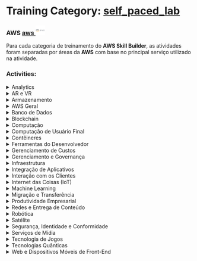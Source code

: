 # Training Category: <a href="./self_paced_lab">self_paced_lab</a>

### AWS <a href="../">aws   <img src="https://github.com/PedroHeeger/main/blob/main/0-aux/logos/plataforma/aws_skill_builder.png" alt="aws_skill_builder" width="auto" height="25"></a>

Para cada categoria de treinamento do **AWS Skill Builder**, as atividades foram separadas por áreas da **AWS** com base no principal serviço utilizado na atividade.

### Activities:
<details><summary>Analytics</summary>
    <ul>
        <li><details><summary>Amazon Athena</summary>
        <ul>
            <li>curso_spl_042: <a href="./curso_spl_042/">Lab - Query Data with Amazon Athena   <img src="./curso_spl_042/0-aux/logo_course.png" alt="curso_spl_042" width="auto" height="25"></a></li>
        </ul></li>
        <li><details><summary>Amazon Elastic MapReduce (EMR)</summary>
        <ul>
            <li>curso_spl_009: <a href="./curso_spl_009/">Lab - Analyze Big Data with Hadoop   <img src="./curso_spl_009/0-aux/logo_course.png" alt="curso_spl_009" width="auto" height="25"></a></li>
        </ul></li>
        <li><details><summary>Amazon Kinesis</summary>
        <ul>
            <li>curso_spl_033: <a href="./curso_spl_033/">Lab - Stream Real-Time Data with Amazon Kinesis   <img src="./curso_spl_033/0-aux/logo_course.png" alt="curso_spl_033" width="auto" height="25"></a></li>
            <li>curso_spl_044: <a href="./curso_spl_044/">Lab - Transform Data with Amazon Data Firehose   <img src="./curso_spl_044/0-aux/logo_course.png" alt="curso_spl_044" width="auto" height="25"></a></li>
        </ul></li>
        <li><details><summary>Amazon OpenSearch Service (AOSS)</summary>
        <ul>
            <li>curso_spl_040: <a href="./curso_spl_040/">Lab - Configure and Analyze Data with Amazon OpenSearch Service   <img src="./curso_spl_040/0-aux/logo_course.png" alt="curso_spl_040" width="auto" height="25"></a></li>
        </ul></li>
        <li><details><summary>Amazon QuickSight</summary>
        <ul>
            <li>curso_spl_011: <a href="./curso_spl_011/">Lab - Exploring the Generative Business Intelligence Features in Amazon QuickSight   <img src="./curso_spl_011/0-aux/logo_course.png" alt="curso_spl_011" width="auto" height="25"></a></li>
            <li>curso_spl_025: <a href="./curso_spl_025/">Lab - Building BI Dashboards with Amazon QuickSight   <img src="./curso_spl_025/0-aux/logo_course.png" alt="curso_spl_026" width="auto" height="25"></a></li>
        </ul></li>
        <li><details><summary>Amazon Redshift</summary>
        <ul>
            <li>curso_spl_010: <a href="./curso_spl_010/">Lab - Introduction to Amazon Redshift   <img src="./curso_spl_010/0-aux/logo_course.png" alt="curso_spl_010" width="auto" height="25"></a></li>
        </ul></li>
        <li><details><summary>AWS Glue</summary>
        <ul>
            <li>curso_spl_031: <a href="./curso_spl_031/">Lab - A Day in the Life of a Data Engineer   <img src="./curso_spl_031/0-aux/logo_course.png" alt="curso_spl_031" width="auto" height="25"></a></li>
        </ul></li>
    </ul>
</details>
<details><summary>AR e VR</summary>
    <ul>
    </ul>
</details>
<details><summary>Armazenamento</summary>
    <ul>
        <li><details><summary>AWS Storage Gateway</summary>
        <ul>
            <li>curso_spl_008: <a href="./curso_spl_008/">Lab - AWS Storage Gateway: S3 File Gateway Setup, Configuration, and Monitoring   <img src="./curso_spl_008/0-aux/logo_course.png" alt="curso_spl_008" width="auto" height="25"></a></li>
        </ul></li>
    </ul>
</details>
<details><summary>AWS Geral</summary>
    <ul>
    </ul>
</details>
<details><summary>Banco de Dados</summary>
    <ul>
        <li><details><summary>Amazon Aurora</summary>
        <ul>
            <li>curso_spl_020: <a href="./curso_spl_020/">Lab - Introduction to Amazon Aurora   <img src="./curso_spl_020/0-aux/logo_course.png" alt="curso_spl_020" width="auto" height="25"></a></li>
            <li>curso_spl_023: <a href="./curso_spl_023/">Lab - Migrating RDS MySQL to Aurora with Read Replica   <img src="./curso_spl_023/0-aux/logo_course.png" alt="curso_spl_023" width="auto" height="25"></a></li>
        </ul></li>
        <li><details><summary>Amazon DocumentDB</summary>
        <ul>
            <li>curso_spl_034: <a href="./curso_spl_034/">Lab - Manage NoSQL Databases with Amazon DocumentDB   <img src="./curso_spl_034/0-aux/logo_course.png" alt="curso_spl_034" width="auto" height="25"></a></li>
        </ul></li>
        <li><details><summary>Amazon DynamoDB</summary>
        <ul>
            <li>curso_spl_022: <a href="./curso_spl_022/">Lab - Introduction to Amazon DynamoDB   <img src="./curso_spl_022/0-aux/logo_course.png" alt="curso_spl_022" width="auto" height="25"></a></li>
            <li>curso_spl_026: <a href="./curso_spl_026/">Lab - Integrating Amazon DynamoDB   <img src="./curso_spl_026/0-aux/logo_course.png" alt="curso_spl_026" width="auto" height="25"></a></li>
            <li>curso_spl_046: <a href="./curso_spl_046/">Lab - Serverless Web Apps using Amazon DynamoDB - Part 1   <img src="./curso_spl_046/0-aux/logo_course.png" alt="curso_spl_046" width="auto" height="25"></a></li>
        </ul></li>
        <li><details><summary>Amazon ElastiCache</summary>
        <ul>
            <li>curso_spl_021: <a href="./curso_spl_021/">Lab - Introduction to Amazon ElastiCache   <img src="./curso_spl_021/0-aux/logo_course.png" alt="curso_spl_021" width="auto" height="25"></a></li>
            <li>curso_spl_024: <a href="./curso_spl_024/">Lab - Introduction to Amazon ElastiCache with Windows Server   <img src="./curso_spl_024/0-aux/logo_course.png" alt="curso_spl_024" width="auto" height="25"></a></li>
        </ul></li>
        <li><details><summary>Amazon MemoryDB</summary>
        <ul>
            <li>curso_spl_043: <a href="./curso_spl_043/">Lab - Implement In-Memory Databases with Amazon MemoryDB   <img src="./curso_spl_043/0-aux/logo_course.png" alt="curso_spl_043" width="auto" height="25"></a></li>
        </ul></li>
        <li><details><summary>Amazon Neptune</summary>
        <ul>
            <li>curso_spl_045: <a href="./curso_spl_045/">Lab - Manage NoSQL Databases with Amazon DocumentDB   <img src="./curso_spl_045/0-aux/logo_course.png" alt="curso_spl_045" width="auto" height="25"></a></li>
        </ul></li>
        <li><details><summary>Amazon Relational Database Service (RDS)</summary>
        <ul>
            <li>curso_spl_027: <a href="./curso_spl_027/">Lab - Introduction to Amazon Relational Database Service (RDS) (Linux)   <img src="./curso_spl_027/0-aux/logo_course.png" alt="curso_spl_027" width="auto" height="25"></a></li>
            <li>curso_spl_028: <a href="./curso_spl_028/">Lab - Introduction to Amazon Relational Database Service (RDS) (Windows)   <img src="./curso_spl_028/0-aux/logo_course.png" alt="curso_spl_028" width="auto" height="25"></a></li>
            <li>curso_spl_036: <a href="./curso_spl_036/">Lab - Introduction to Amazon Relational Database Service (RDS) - SQL Server   <img src="./curso_spl_036/0-aux/logo_course.png" alt="curso_spl_036" width="auto" height="25"></a></li>
            <li>curso_spl_038: <a href="./curso_spl_038/">Lab - Deploy and Manage Oracle Databases with Amazon RDS for Oracle   <img src="./curso_spl_038/0-aux/logo_course.png" alt="curso_spl_038" width="auto" height="25"></a></li>
        </ul></li>
    </ul>
</details>
<details><summary>Blockchain</summary>
    <ul>
    </ul>
</details>
<details><summary>Computação</summary>
    <ul>
        <li><details><summary>Amazon Elastic Compute Cloud (EC2)</summary>
        <ul>
            <li>curso_spl_019: <a href="./curso_spl_019/">Lab - Introduction to Amazon EC2   <img src="./curso_spl_019/0-aux/logo_course.png" alt="curso_spl_019" width="auto" height="25"></a></li>
            <li>curso_spl_035: <a href="./curso_spl_035/">Lab - Troubleshooting connectivity using EC2 Serial Console   <img src="./curso_spl_035/0-aux/logo_course.png" alt="curso_spl_035" width="auto" height="25"></a></li>
        </ul></li>
        <li><details><summary>Amazon EC2 Auto Scaling</summary>
        <ul>
            <li>curso_spl_001: <a href="./curso_spl_001/">Lab - Introduction to Amazon EC2 Auto Scaling   <img src="./curso_spl_001/0-aux/logo_course.png" alt="curso_spl_001" width="auto" height="25"></a></li>
        </ul></li>
        <li><details><summary>AWS Lambda</summary>
        <ul>
            <li>curso_spl_002: <a href="./curso_spl_002/">Lab - Configuring Internet Access from Lambda in a VPC   <img src="./curso_spl_002/0-aux/logo_course.png" alt="curso_spl_002" width="auto" height="25"></a></li>
            <li>curso_spl_047: <a href="./curso_spl_047/">Lab - Serverless Web Apps using Amazon DynamoDB - Part 2   <img src="./curso_spl_047/0-aux/logo_course.png" alt="curso_spl_047" width="auto" height="25"></a></li>
        </ul></li>
    </ul>
</details>
<details><summary>Computação de Usuário Final</summary>
    <ul>
    </ul>
</details>
<details><summary>Contêineres</summary>
    <ul>
        <li><details><summary>Amazon Elastic Container Service (ECS)</summary>
        <ul>
            <li>curso_spl_016: <a href="./curso_spl_016/">Lab - Working with Amazon Elastic Container Service   <img src="./curso_spl_016/0-aux/logo_course.png" alt="curso_spl_016" width="auto" height="25"></a></li>
        </ul></li>
        <li><details><summary>Amazon Elastic Kubernetes Service (EKS)</summary>
        <ul>
            <li>curso_spl_032: <a href="./curso_spl_032/">Lab - Deploy Applications on Amazon Elastic Kubernetes Service(EKS)   <img src="./curso_spl_032/0-aux/logo_course.png" alt="curso_spl_032" width="auto" height="25"></a></li>
        </ul></li>        
    </ul>
</details>
<details><summary>Ferramentas do Desenvolvedor</summary>
    <ul>
        <li><details><summary>AWS CodeBuild</summary>
        <ul>
            <li>curso_spl_029: <a href="./curso_spl_029/">Lab - AWS CodeBuild Hello World   <img src="./curso_spl_029/0-aux/logo_course.png" alt="curso_spl_029" width="auto" height="25"></a></li>
        </ul></li>  
    </ul>
</details>
<details><summary>Gerenciamento de Custos</summary>
    <ul>
    </ul>
</details>
<details><summary>Gerenciamento e Governança</summary>
    <ul>
        <li><details><summary>AWS Well-Architected Framework (WA Framework)</summary>
        <ul>
            <li>curso_spl_013: <a href="./curso_spl_013/">Lab - Walkthrough of the AWS Well-Architected Tool   <img src="./curso_spl_013/0-aux/logo_course.png" alt="curso_spl_013" width="auto" height="25"></a></li>
            <li>curso_spl_030: <a href="./curso_spl_030/">Lab - Custom Lenses using the AWS Well-Architected Tool   <img src="./curso_spl_030/0-aux/logo_course.png" alt="curso_spl_030" width="auto" height="25"></a></li>
        </ul></li>  
    </ul>
</details>
<details><summary>Infraestrutura</summary>
    <ul>
    </ul>
</details>
<details><summary>Integração de Aplicativos</summary>
    <ul>
        <li><details><summary>Amazon Simple Notification Service (SNS)</summary>
        <ul>
            <li>curso_spl_041: <a href="./curso_spl_041/">Lab - Create Topics and Subscriptions using Amazon Simple Notification Service (Amazon SNS)   <img src="./curso_spl_041/0-aux/logo_course.png" alt="curso_spl_041" width="auto" height="25"></a></li>
        </ul></li>  
        <li><details><summary>Amazon Simple Queue Service (SQS)</summary>
        <ul>
            <li>curso_spl_004: <a href="./curso_spl_004/">Lab - Integrating Amazon Simple Queue Service (Amazon SQS)   <img src="./curso_spl_004/0-aux/logo_course.png" alt="curso_spl_004" width="auto" height="25"></a></li>
        </ul></li>  
        <li><details><summary>AWS Step Functions</summary>
        <ul>
            <li>curso_spl_018: <a href="./curso_spl_018/">Lab - Capital Guessing Game   <img src="./curso_spl_018/0-aux/logo_course.png" alt="curso_spl_018" width="auto" height="25"></a></li>
        </ul></li>  
    </ul>
</details>
<details><summary>Interação com os Clientes</summary>
    <ul>
    </ul>
</details>
<details><summary>Internet das Coisas (IoT)</summary>
    <ul>
    </ul>
</details>
<details><summary>Machine Learning</summary>
    <ul>
        <li><details><summary>Amazon SageMaker</summary>
        <ul>
            <li>curso_spl_014: <a href="./curso_spl_014/">Lab - Analyze and Prepare Data with Amazon SageMaker Data Wrangler and Amazon EMR   <img src="./curso_spl_014/0-aux/logo_course.png" alt="curso_spl_014" width="auto" height="25"></a></li>
            <li>curso_spl_017: <a href="./curso_spl_017/">Lab - Train a model with Amazon SageMaker   <img src="./curso_spl_017/0-aux/logo_course.png" alt="curso_spl_017" width="auto" height="25"></a></li>
        </ul></li>  
    </ul>
</details>
<details><summary>Migração e Transferência</summary>
    <ul>
        <li><details><summary>AWS Database Migration Service (DMS)</summary>
        <ul>
            <li>curso_spl_037: <a href="./curso_spl_037/">Lab - Introduction to AWS Database Migration Service   <img src="./curso_spl_037/0-aux/logo_course.png" alt="curso_spl_037" width="auto" height="25"></a></li>
        </ul></li>  
    </ul>
</details>
<details><summary>Produtividade Empresarial</summary>
    <ul>
    </ul>
</details>
<details><summary>Redes e Entrega de Conteúdo</summary>
    <ul>
        <li><details><summary>Amazon API Gateway</summary>
        <ul>
            <li>curso_spl_048: <a href="./curso_spl_048/">Lab - Serverless Web Apps using Amazon DynamoDB - Part 3   <img src="./curso_spl_048/0-aux/logo_course.png" alt="curso_spl_048" width="auto" height="25"></a></li>
        </ul></li>  
        <li><details><summary>Amazon Elastic Load Balancer (ELB)</summary>
        <ul>
            <li>curso_spl_005: <a href="./curso_spl_005/">Lab - Troubleshooting Website Reachability behind a Load Balancer   <img src="./curso_spl_005/0-aux/logo_course.png" alt="curso_spl_005" width="auto" height="25"></a></li>
        </ul></li>  
        <li><details><summary>AWS Network Manager</summary>
        <ul>
            <li>curso_spl_012: <a href="./curso_spl_012/">Lab - Troubleshooting Network Connectivity in a Peered VPC   <img src="./curso_spl_012/0-aux/logo_course.png" alt="curso_spl_012" width="auto" height="25"></a></li>
        </ul></li>  
        <li><details><summary>Amazon Virtual Private Cloud (VPC)</summary>
        <ul>
            <li>curso_spl_003: <a href="./curso_spl_003/">Lab - AWS Security Traffic Monitoring and Packet Analysis   <img src="./curso_spl_003/0-aux/logo_course.png" alt="curso_spl_003" width="auto" height="25"></a></li>
            <li>curso_spl_007: <a href="./curso_spl_007/">Lab - Resolve VPC Routing Conflicts   <img src="./curso_spl_007/0-aux/logo_course.png" alt="curso_spl_007" width="auto" height="25"></a></li>
        </ul></li>  
    </ul>
</details>
<details><summary>Robótica</summary>
    <ul>
    </ul>
</details>
<details><summary>Satélite</summary>
    <ul>
    </ul>
</details>
<details><summary>Segurança, Identidade e Conformidade</summary>
    <ul>
        <li><details><summary>AWS Identity and Access Management (IAM)</summary>
        <ul>
            <li>curso_spl_015: <a href="./curso_spl_015/">Lab - Troubleshooting IAM Access Issues   <img src="./curso_spl_015/0-aux/logo_course.png" alt="curso_spl_015" width="auto" height="25"></a></li>
        </ul></li>  
        <li><details><summary>AWS Secrets Manager</summary>
        <ul>
            <li>curso_spl_039: <a href="./curso_spl_039/">Lab - Secure and Rotate Secrets with AWS Secrets Manager   <img src="./curso_spl_039/0-aux/logo_course.png" alt="curso_spl_039" width="auto" height="25"></a></li>
        </ul></li>  
        <li><details><summary>AWS Web Application Firewall (WAF)</summary>
        <ul>
            <li>curso_spl_006: <a href="./curso_spl_006/">Lab - Filtering and blocking web incursions with AWS WAF   <img src="./curso_spl_006/0-aux/logo_course.png" alt="curso_spl_006" width="auto" height="25"></a></li>
        </ul></li>  
    </ul>
</details>
<details><summary>Serviços de Mídia</summary>
    <ul>
    </ul>
</details>
<details><summary>Tecnologia de Jogos</summary>
    <ul>
    </ul>
</details>
<details><summary>Tecnologias Quânticas</summary>
    <ul>
    </ul>
</details>
<details><summary>Web e Dispositivos Móveis de Front-End</summary>
    <ul>
    </ul>
</details>

